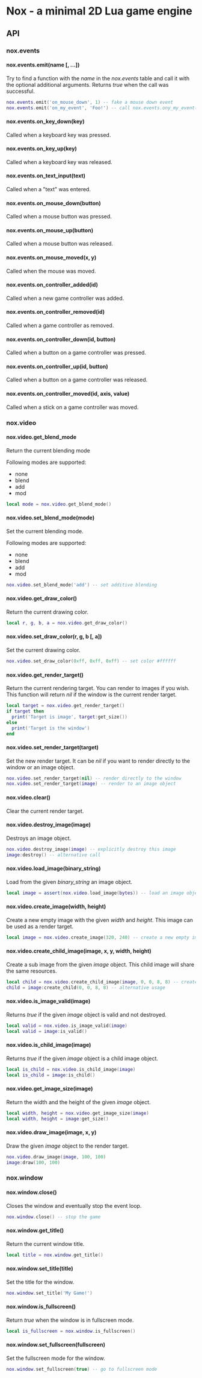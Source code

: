 # Nox - a minimal 2D Lua game engine

## API

### nox.events

#### nox.events.emit(name [, ...])
Try to find a function with the *name* in the *nox.events* table and call it with the optional additional arguments. Returns *true* when the call was successful.
```lua
nox.events.emit('on_mouse_down', 1) -- fake a mouse down event
nox.events.emit('on_my_event', 'Foo!') -- call nox.events.ony_my_event('Foo!')
```

#### nox.events.on_key_down(key)
Called when a keyboard key was pressed.

#### nox.events.on_key_up(key)
Called when a keyboard key was released.

#### nox.events.on_text_input(text)
Called when a "text" was entered.

#### nox.events.on_mouse_down(button)
Called when a mouse button was pressed.

#### nox.events.on_mouse_up(button)
Called when a mouse button was released.

#### nox.events.on_mouse_moved(x, y)
Called when the mouse was moved.

#### nox.events.on_controller_added(id)
Called when a new game controller was added.

#### nox.events.on_controller_removed(id)
Called when a game controller as removed.

#### nox.events.on_controller_down(id, button)
Called when a button on a game controller was pressed.

#### nox.events.on_controller_up(id, button)
Called when a button on a game controller was released.

#### nox.events.on_controller_moved(id, axis, value)
Called when a stick on a game controller was moved.

### nox.video

#### nox.video.get_blend_mode
Return the current blending mode

Following modes are supported:
- none
- blend
- add
- mod

```lua
local mode = nox.video.get_blend_mode()
```

#### nox.video.set_blend_mode(mode)
Set the current blending mode.

Following modes are supported:
- none
- blend
- add
- mod

```lua
nox.video.set_blend_mode('add') -- set additive blending
```

#### nox.video.get_draw_color()
Return the current drawing color.
```lua
local r, g, b, a = nox.video.get_draw_color()
```

#### nox.video.set_draw_color(r, g, b [, a])
Set the current drawing color.
```lua
nox.video.set_draw_color(0xff, 0xff, 0xff) -- set color #ffffff
```

#### nox.video.get_render_target()
Return the current rendering target. You can render to images if you wish. This function will return *nil* if the window is the current render target.
```lua
local target = nox.video.get_render_target()
if target then
  print('Target is image', target:get_size())
else
  print('Target is the window')
end
```

#### nox.video.set_render_target(target)
Set the new render target. It can be *nil* if you want to render directly to the window or an image object.

```lua
nox.video.set_render_target(nil) -- render directly to the window
nox.video.set_render_target(image) -- render to an image object
```

#### nox.video.clear()
Clear the current render target.

#### nox.video.destroy_image(image)
Destroys an image object.
```lua
nox.video.destroy_image(image) -- explicitly destroy this image
image:destroy() -- alternative call
```

#### nox.video.load_image(binary_string)
Load from the given *binary_string* an image object.
```lua
local image = assert(nox.video.load_image(bytes)) -- load an image object
```

#### nox.video.create_image(width, height)
Create a new empty image with the given *width* and *height*. This image can be used as a render target.
```lua
local image = nox.video.create_image(320, 240) -- create a new empty image
```

#### nox.video.create_child_image(image, x, y, width, height)
Create a sub image from the given *image* object. This child image will share the same resources.
```lua
local child = nox.video.create_child_image(image, 0, 0, 8, 8) -- create a sub image
child = image:create_child(0, 0, 8, 8) -- alternative usage
```

#### nox.video.is_image_valid(image)
Returns *true* if the given *image* object is valid and not destroyed.
```lua
local valid = nox.video.is_image_valid(image)
local valid = image:is_valid()
```

#### nox.video.is_child_image(image)
Returns *true* if the given *image* object is a child image object.
```lua
local is_child = nox.video.is_child_image(image)
local is_child = image:is_child()
```

#### nox.video.get_image_size(image)
Return the width and the height of the given *image* object.
```lua
local width, height = nox.video.get_image_size(image)
local width, height = image:get_size()
```

#### nox.video.draw_image(image, x, y)
Draw the given *image* object to the render target.
```lua
nox.video.draw_image(image, 100, 100)
image:draw(100, 100)
```


### nox.window

#### nox.window.close()
Closes the window and eventually stop the event loop.
```lua
nox.window.close() -- stop the game
```

#### nox.window.get_title()
Return the current window title.
```lua
local title = nox.window.get_title()
```

#### nox.window.set_title(title)
Set the title for the window.
```lua
nox.window.set_title('My Game!')
```

#### nox.window.is_fullscreen()
Return *true* when the window is in fullscreen mode.
```lua
local is_fullscreen = nox.window.is_fullscreen()
```

#### nox.window.set_fullscreen(fullscreen)
Set the fullscreen mode for the window.
```lua
nox.window.set_fullscreen(true) -- go to fullscreen mode
```
